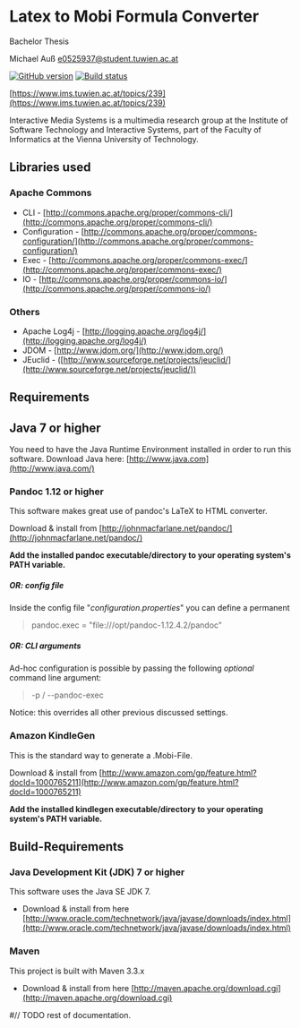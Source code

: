 Latex to Mobi Formula Converter
=============================

Bachelor Thesis

Michael Auß
e0525937@student.tuwien.ac.at

[![GitHub version](https://badge.fury.io/gh/sevyls%2Flatex-formulas-mobi-converter.svg)](http://badge.fury.io/gh/sevyls%2Flatex-formulas-mobi-converter) [![Build status](https://travis-ci.org/Sevyls/latex-formulas-mobi-converter.svg?branch=master "Build status")](https://travis-ci.org/Sevyls/latex-formulas-mobi-converter)

[https://www.ims.tuwien.ac.at/topics/239](https://www.ims.tuwien.ac.at/topics/239)

Interactive Media Systems is a multimedia research group at the
Institute of Software Technology and Interactive Systems, part of the
Faculty of Informatics at the Vienna University of Technology.

## Libraries used

### Apache Commons
* CLI - [http://commons.apache.org/proper/commons-cli/](http://commons.apache.org/proper/commons-cli/)
* Configuration - [http://commons.apache.org/proper/commons-configuration/](http://commons.apache.org/proper/commons-configuration/)
* Exec - [http://commons.apache.org/proper/commons-exec/](http://commons.apache.org/proper/commons-exec/)
* IO - [http://commons.apache.org/proper/commons-io/](http://commons.apache.org/proper/commons-io/)

### Others
* Apache Log4j - [http://logging.apache.org/log4j/](http://logging.apache.org/log4j/)
* JDOM - [http://www.jdom.org/](http://www.jdom.org/)
* JEuclid - ([http://www.sourceforge.net/projects/jeuclid/](http://www.sourceforge.net/projects/jeuclid/))

## Requirements

## Java 7 or higher

You need to have the Java Runtime Environment installed in order to run this software.
Download Java here: [http://www.java.com](http://www.java.com/)

### Pandoc 1.12 or higher
This software makes great use of pandoc's LaTeX to HTML converter. 

Download & install from [http://johnmacfarlane.net/pandoc/](http://johnmacfarlane.net/pandoc/)

**Add the installed pandoc executable/directory to your operating system's PATH variable.**

##### OR: config file

Inside the config file "*configuration.properties*" you can define a permanent  
> pandoc.exec = "file:///opt/pandoc-1.12.4.2/pandoc"

##### OR: CLI arguments

Ad-hoc configuration is possible by passing the following *optional* command line argument:

> -p / --pandoc-exec <pandoc-filepath>

Notice: this overrides all other previous discussed settings.

### Amazon KindleGen

This is the standard way to generate a .Mobi-File.

Download & install from [http://www.amazon.com/gp/feature.html?docId=1000765211](http://www.amazon.com/gp/feature.html?docId=1000765211)

**Add the installed kindlegen executable/directory to your operating system's PATH variable.**


## Build-Requirements

### Java Development Kit (JDK) 7 or higher

This software uses the Java SE JDK 7.

* Download & install from here [http://www.oracle.com/technetwork/java/javase/downloads/index.html](http://www.oracle.com/technetwork/java/javase/downloads/index.html)

### Maven

This project is built with Maven 3.3.x

* Download & install from here [http://maven.apache.org/download.cgi](http://maven.apache.org/download.cgi)





#// TODO rest of documentation.


